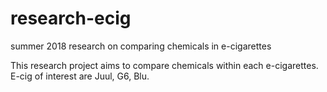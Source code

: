 # research-ecig
summer 2018 research on comparing chemicals in e-cigarettes

This research project aims to compare chemicals within each e-cigarettes. 
E-cig of interest are Juul, G6, Blu. 